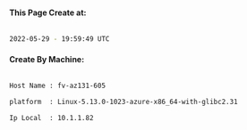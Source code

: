 
   
#### This Page Create at:

```bash

2022-05-29 - 19:59:49 UTC

```

#### Create By Machine:

```bash

Host Name : fv-az131-605

platform  : Linux-5.13.0-1023-azure-x86_64-with-glibc2.31

Ip Local  : 10.1.1.82

```

